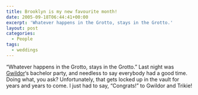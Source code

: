 ```yaml
---
title: Brooklyn is my new favourite month!
date: 2005-09-18T06:44:41+00:00
excerpt: 'Whatever happens in the Grotto, stays in the Grotto.'
layout: post
categories:
  - People
tags:
  - weddings
---
```


&#8220;Whatever happens in the Grotto, stays in the Grotto.&#8221; Last night was [Gwildor](http://gwild0r.tumblr.com/)&#8216;s bachelor party, and needless to say everybody had a good time. Doing what, you ask? Unfortunately, that gets locked up in the vault for years and years to come. I just had to say, &#8220;Congrats!&#8221; to Gwildor and Trikie!
